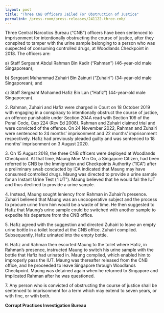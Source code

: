 ```yaml
---
layout: post
title: "Three CNB Officers Jailed For Obstruction of Justice"
permalink: /press-room/press-releases/241122-three-cnb/
---
```

Three Central Narcotics Bureau (“CNB”) officers have been sentenced to imprisonment for intentionally obstructing the course of justice, after they conspired to tamper with the urine sample belonging to a person who was suspected of consuming controlled drugs, at Woodlands Checkpoint in 2018. The officers are: 

a) Staff Sergeant Abdul Rahman Bin Kadir (“Rahman”) (46-year-old male Singaporean);

b) Sergeant Muhammad Zuhairi Bin Zainuri (“Zuhairi”) (34-year-old male Singaporean); and

c) Staff Sergeant Mohamed Hafiz Bin Lan (“Hafiz”) (44-year-old male Singaporean).

2\. Rahman, Zuhairi and Hafiz were charged in Court on 18 October 2019 with engaging in a conspiracy to intentionally obstruct the course of justice, an offence punishable under Section 204A read with Section 109 of the Penal Code, Cap 224 (Rev Ed 2008). Rahman and Zuhairi claimed trial and were convicted of the offence. On 24 November 2022, Rahman and Zuhairi were sentenced to 24 months’ imprisonment and 22 months’ imprisonment respectively. Hafiz had previously pleaded guilty and was sentenced to 18 months’ imprisonment on 3 August 2020. 

3\. On 15 August 2018, the three CNB officers were deployed at Woodlands Checkpoint. At that time, Maung Moe Min Oo, a Singapore Citizen, had been referred to CNB by the Immigration and Checkpoints Authority (“ICA”) after a preliminary swab conducted by ICA indicated that Maung may have consumed controlled drugs. Maung was directed to provide a urine sample for an Instant Urine Test (“IUT”). Maung believed that he would fail the IUT and thus declined to provide a urine sample.

4\. Instead, Maung sought leniency from Rahman in Zuhairi’s presence. Zuhairi believed that Maung was an uncooperative subject and the process to procure urine from him would be a waste of time. He then suggested to Hafiz that Maung’s urine sample could be switched with another sample to expedite his departure from the CNB office. 

5\. Hafiz agreed with the suggestion and directed Zuhairi to leave an empty urine bottle in a toilet located at the CNB office. Zuhairi complied. Subsequently, Hafiz urinated into the empty bottle.

6\. Hafiz and Rahman then escorted Maung to the toilet where Hafiz, in Rahman’s presence, instructed Maung to switch his urine sample with the bottle that Hafiz had urinated in. Maung complied, which enabled him to improperly pass the IUT. Maung was thereafter released from the CNB office, and he proceeded to leave Singapore through Woodlands Checkpoint. Maung was detained again when he returned to Singapore and implicated Rahman after he was questioned. 

7\. Any person who is convicted of obstructing the course of justice shall be sentenced to imprisonment for a term which may extend to seven years, or with fine, or with both.

**Corrupt Practices Investigation Bureau**
